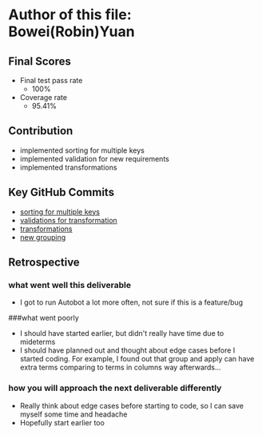 # Author of this file: Bowei(Robin)Yuan
## Final Scores
- Final test pass rate
    - 100% 
- Coverage rate
    - 95.41% 

## Contribution 
- implemented sorting for multiple keys
- implemented validation for new requirements
- implemented transformations
## Key GitHub Commits
- [sorting for multiple keys](https://github.com/CS310-2017Jan/cpsc310project_team15/commit/0ab4078bb33cf5c03d3670e8cec72016d00b1265) 
- [validations for transformation](https://github.com/CS310-2017Jan/cpsc310project_team15/commit/695da8627e49538e4d82bb9aad424b00b4c2f372)
- [transformations](https://github.com/CS310-2017Jan/cpsc310project_team15/commit/50122734625c0d7b8b4d3546b7895ec5aca31705)
- [new grouping](https://github.com/CS310-2017Jan/cpsc310project_team15/commit/50cc8f70f493402ee848316ec0a3b4492cf99996)
## Retrospective
### what went well this deliverable
- I got to run Autobot a lot more often, not sure if this is a feature/bug

###what went poorly
- I should have started earlier, but didn't really have time due to mideterms
- I should have planned out and thought about edge cases before I started coding. For example, I found out that group and apply can have extra terms comparing to terms in columns way afterwards...

### how you will approach the next deliverable differently
- Really think about edge cases before starting to code, so I can save myself some time and headache
- Hopefully start earlier too